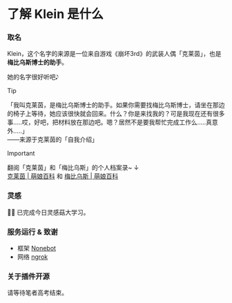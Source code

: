 # 了解 Klein 是什么

### 取名
Klein，这个名字的来源是一位来自游戏《崩坏3rd》的武装人偶「克莱茵」，也是**梅比乌斯博士的助手**。   

她的名字很好听吧𝅘𝅥𝅮

> [!TIP]
> 「我叫克莱茵，是梅比乌斯博士的助手。如果你需要找梅比乌斯博士，请坐在那边的椅子上等待，她应该很快就会回来。什么？你是来找我的？可是我现在还有很多事.....哎，好吧，把材料放在那边吧。嗯？居然不是要我帮忙完成工作么.....真意外.....」  
> ——来源于克莱茵的「自我介绍」

> [!IMPORTANT]
> 翻阅「克莱茵」和「梅比乌斯」的个人档案录~ ↓   
> [克莱茵 | 萌娘百科](https://mzh.moegirl.org.cn/%E5%85%8B%E8%8E%B1%E8%8C%B5(%E5%B4%A9%E5%9D%8F%E7%B3%BB%E5%88%97)#) 和
> [梅比乌斯 | 萌娘百科](https://mzh.moegirl.org.cn/%E6%A2%85%E6%AF%94%E4%B9%8C%E6%96%AF)   

### 灵感
🐧🌹 已完成今日灵感菇大学习。

### 服务运行 & 致谢
- 框架 [Nonebot](https://nonebot.dev/)
- 网络 [ngrok](https://ngrok.com/)

### 关于插件开源
请等待笔者高考结束。 